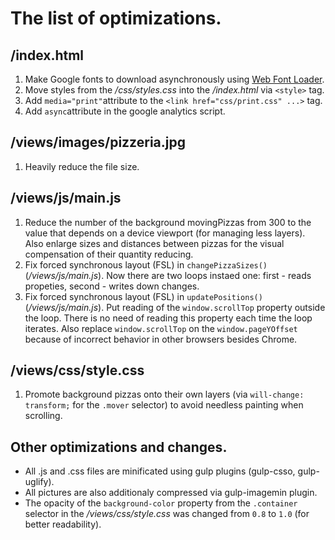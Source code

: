 # The list of optimizations.

## /index.html
1. Make Google fonts to download asynchronously using [Web Font Loader](https://github.com/typekit/webfontloader).
2. Move styles from the <em>/css/styles.css</em> into the <em>/index.html</em> via `<style>` tag.
3. Add `media="print"`attribute to the `<link href="css/print.css" ...>` tag.
4. Add `async`attribute in the google analytics script.

## /views/images/pizzeria.jpg
1. Heavily reduce the file size.

## /views/js/main.js
1. Reduce the number of the background movingPizzas from 300 to the value that depends on a device viewport (for managing less layers). Also enlarge sizes and distances between pizzas for the visual compensation of their quantity reducing.
2. Fix forced synchronous layout (FSL) in `changePizzaSizes()` (_/views/js/main.js_). Now there are two loops instaed one: first - reads propeties, second - writes down changes.
3. Fix forced synchronous layout (FSL) in `updatePositions()` (_/views/js/main.js_). Put reading of the `window.scrollTop` property outside the loop. There is no need of reading this property each time the loop iterates. Also replace `window.scrollTop` on the `window.pageYOffset` because of incorrect behavior in other browsers besides Chrome.

## /views/css/style.css
1. Promote background pizzas onto their own layers (via `will-change: transform;` for the `.mover` selector) to avoid needless painting when scrolling.

## Other optimizations and changes.
* All .js and .css files are minificated using gulp plugins (gulp-csso, gulp-uglify).
* All pictures are also additionaly compressed via gulp-imagemin plugin.
* The opacity of the `background-color` property from the `.container` selector in the _/views/css/style.css_ was changed from `0.8` to `1.0` (for better readability).
